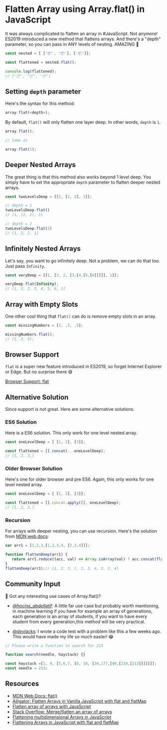 # Flatten Array using Array.flat() in JavaScript

It was always complicated to flatten an array in #JavaScript. Not anymore! ES2019 introduced a new method that flattens arrays. And there's a "depth" parameter, so you can pass in ANY levels of nesting. AMAZING 🤩

```javascript
const nested = [ ['📦', '📦'], ['📦']];

const flattened = nested.flat();

console.log(flattened);
// ['📦', '📦', '📦']
```

## Setting `depth` parameter

Here's the syntax for this method:

```javascript
array.flat(<depth>);
```

By default, `flat()` will only flatten one layer deep. In other words, `depth` is `1`.

```javascript
array.flat();

// Same as

array.flat(1);
```

## Deeper Nested Arrays

The great thing is that this method also works beyond 1 level deep. You simply have to set the appropriate `depth` parameter to flatten deeper nested arrays.

```javascript
const twoLevelsDeep = [[1, [2, 2], 1]];

// depth = 1
twoLevelsDeep.flat()
// [1, [2, 2], 1]

// depth = 2
twoLevelsDeep.flat(2)
// [1, 2, 2, 1]
```

## Infinitely Nested Arrays

Let's say, you want to go infinitely deep. Not a problem, we can do that too. Just pass `Infinity`.

```javascript
const veryDeep = [[1, [2, 2, [3,[4,[5,[6]]]]], 1]];

veryDeep.flat(Infinity);
// [1, 2, 2, 3, 4, 5, 6, 1]
```

## Array with Empty Slots

One other cool thing that `flat()` can do is remove empty slots in an array.

```javascript
const missingNumbers = [1, ,3, ,5];

missingNumbers.flat();
// [1, 3, 5];
```

## Browser Support

`flat` is a super new feature introduced in ES2019, so forget Internet Explorer or Edge. But no surprise there 😅

[Browser Support: flat](https://developer.mozilla.org/en-US/docs/Web/JavaScript/Reference/Global_Objects/Array/flat#Browser_compatibility)

## Alternative Solution

Since support is not great. Here are some alternative solutions.

### ES6 Solution

Here is a ES6 solution. This only work for one level nested array.

```javascript
const oneLevelDeep = [ [1, 2], [3]];

const flattened = [].concat(...oneLevelDeep);
// [1, 2, 3,]
```

### Older Browser Solution

Here's one for older browser and pre ES6. Again, this only works for one level nested array.

```javascript
const oneLevelDeep = [ [1, 2], [3]];

const flattened = [].concat.apply([], oneLevelDeep);
// [1, 2, 3,]
```

### Recursion

For arrays with deeper nesting, you can use recursion. Here's the solution from [MDN web docs](https://developer.mozilla.org/en-US/docs/Web/JavaScript/Reference/Global_Objects/Array/flat#Alternative):

```javascript
var arr1 = [1,2,3,[1,2,3,4, [2,3,4]]];

function flattenDeep(arr1) {
   return arr1.reduce((acc, val) => Array.isArray(val) ? acc.concat(flattenDeep(val)) : acc.concat(val), []);
}
flattenDeep(arr1);// [1, 2, 3, 1, 2, 3, 4, 2, 3, 4]
```

## Community Input

💬 Got any interesting use cases of Array.flat()?

- _[@hocine_abdellatif](https://www.instagram.com/hocine_abdellatif/):_ A little far use case but probably worth mentioning, in machine learning if you have for example an array of generations, each generation is an array of students, if you want to have every student from every generation,this method will be very practical.

- _[@devjacks](https://twitter.com/devjacks/status/1155273208595021825?s=20):_ I wrote a code test with a problem like this a few weeks ago. This would have made my life so much easier! 😂

```javascript
// Please write a function to search for 213

function search(needle, haystack) {}

const haystack =[1, 4, [5,6,7, [8, 18, [34,177,[98,[210,[213]]]]]]];
const needle = 213;
```

## Resources

- [MDN Web Docs: flat()](https://developer.mozilla.org/en-US/docs/Web/JavaScript/Reference/Global_Objects/Array/flat)
- [Alligator: Flatten Arrays in Vanilla JavaScript with flat and flatMap](https://alligator.io/js/flat-flatmap/)
- [Flatten array of arrays with JavaScript](http://joelabrahamsson.com/flatten-array-of-arrays-with-javascript/)
- [Stack Overflow: Merge/flatten an array of arrays](https://stackoverflow.com/questions/10865025/merge-flatten-an-array-of-arrays)
- [Flattening multidimensional Arrays in JavaScript](https://www.jstips.co/en/javascript/flattening-multidimensional-arrays-in-javascript/)
- [Flattening Arrays in JavaScript with flat and flatMap](https://davidtang.io/2019/03/09/flattening-arrays-in-javascript-with-flat-and-flatMap.html)
